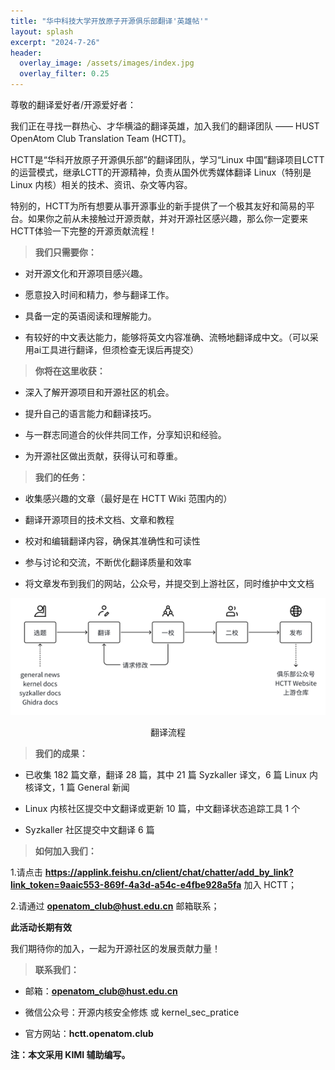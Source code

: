 ```yaml
---
title: "华中科技大学开放原子开源俱乐部翻译'英雄帖'"
layout: splash
excerpt: "2024-7-26"
header:
  overlay_image: /assets/images/index.jpg
  overlay_filter: 0.25
---
```

尊敬的翻译爱好者/开源爱好者：

我们正在寻找一群热心、才华横溢的翻译英雄，加入我们的翻译团队 —— HUST OpenAtom Club Translation Team (HCTT)。

HCTT是“华科开放原子开源俱乐部”的翻译团队，学习“Linux 中国”翻译项目LCTT的运营模式，继承LCTT的开源精神，负责从国外优秀媒体翻译 Linux（特别是 Linux 内核）相关的技术、资讯、杂文等内容。

特别的，HCTT为所有想要从事开源事业的新手提供了一个极其友好和简易的平台。如果你之前从未接触过开源贡献，并对开源社区感兴趣，那么你一定要来HCTT体验一下完整的开源贡献流程！

> **我们只需要你：**

- 对开源文化和开源项目感兴趣。

- 愿意投入时间和精力，参与翻译工作。

- 具备一定的英语阅读和理解能力。

- 有较好的中文表达能力，能够将英文内容准确、流畅地翻译成中文。（可以采用ai工具进行翻译，但须检查无误后再提交）

> **你将在这里收获：**

- 深入了解开源项目和开源社区的机会。

- 提升自己的语言能力和翻译技巧。

- 与一群志同道合的伙伴共同工作，分享知识和经验。

- 为开源社区做出贡献，获得认可和尊重。

> **我们的任务：**

- 收集感兴趣的文章（最好是在 HCTT Wiki 范围内的）

- 翻译开源项目的技术文档、文章和教程

- 校对和编辑翻译内容，确保其准确性和可读性

- 参与讨论和交流，不断优化翻译质量和效率

- 将文章发布到我们的网站，公众号，并提交到上游社区，同时维护中文文档

![image](/assets/images//20240726_HCTT/0726heroinvit.png)

<center>翻译流程</center>

> **我们的成果：**
- 已收集 182 篇文章，翻译 28 篇，其中 21 篇 Syzkaller 译文，6 篇 Linux 内核译文，1 篇 General 新闻

- Linux 内核社区提交中文翻译或更新 10 篇，中文翻译状态追踪工具 1 个

- Syzkaller 社区提交中文翻译 6 篇

> **如何加入我们：**

1.请点击 **https://applink.feishu.cn/client/chat/chatter/add_by_link?link_token=9aaic553-869f-4a3d-a54c-e4fbe928a5fa** 加入 HCTT；

2.请通过 **openatom_club@hust.edu.cn** 邮箱联系；

**此活动长期有效**

我们期待你的加入，一起为开源社区的发展贡献力量！

> **联系我们：**

- 邮箱：**openatom_club@hust.edu.cn**
    
- 微信公众号：开源内核安全修炼 或 kernel_sec_pratice
    
- 官方网站：**hctt.openatom.club**

**注：本文采用 KIMI 辅助编写。**
